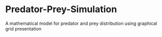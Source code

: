 # Predator-Prey-Simulation
A mathematical model for predator and prey distribution using graphical grid presentation
